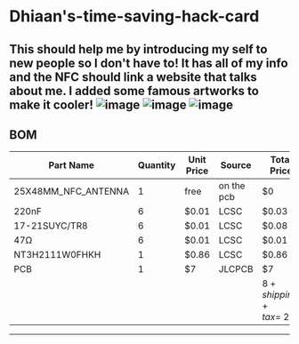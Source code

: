 # Dhiaan's-time-saving-hack-card
This should help me by introducing my self to new people so I don't have to!
It has all of my info and the NFC should link a website that talks about me. I added some famous artworks to make it cooler!
![image](https://github.com/user-attachments/assets/49f6f537-8d5f-458d-aba3-67eb22893d3b)
![image](https://github.com/user-attachments/assets/6b436ef3-c52a-4445-a3a4-a9e4f6c0cf20)
![image](https://github.com/user-attachments/assets/24ae4d61-f791-41e3-b797-d4630ba9ffc3)
---
## BOM
| Part Name          | Quantity | Unit Price | Source  | Total Price                       |
|--------------------|----------|------------|---------|-----------------------------------|
| 25X48MM_NFC_ANTENNA | 1        | free       | on the pcb | $0                                |
| 220nF              | 6        | $0.01      | LCSC    | $0.03                             |
| 17-21SUYC/TR8      | 6        | $0.01      | LCSC    | $0.08                             |
| 47Ω                | 6        | $0.01      | LCSC    | $0.01                             |
| NT3H2111W0FHKH     | 1        | $0.86      | LCSC    | $0.86                             |
| PCB                | 1        | $7         | JLCPCB  | $7                                |
|                    |          |            |         | $8 + shipping + tax = ~$25 |
---

